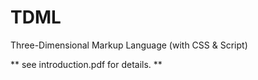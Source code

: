 # TDML
Three-Dimensional Markup Language (with CSS &amp; Script)

** see introduction.pdf for details. **

